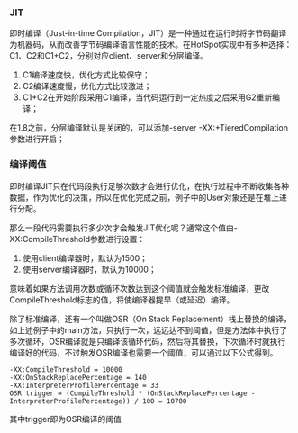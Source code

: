 ### JIT

即时编译（Just-in-time Compilation，JIT）是一种通过在运行时将字节码翻译为机器码，从而改善字节码编译语言性能的技术。在HotSpot实现中有多种选择：C1、C2和C1+C2，分别对应client、server和分层编译。

1. C1编译速度快，优化方式比较保守；
2. C2编译速度慢，优化方式比较激进；
3. C1+C2在开始阶段采用C1编译，当代码运行到一定热度之后采用G2重新编译；

在1.8之前，分层编译默认是关闭的，可以添加-server -XX:+TieredCompilation参数进行开启；

### 编译阈值

即时编译JIT只在代码段执行足够次数才会进行优化，在执行过程中不断收集各种数据，作为优化的决策，所以在优化完成之前，例子中的User对象还是在堆上进行分配。

那么一段代码需要执行多少次才会触发JIT优化呢？通常这个值由-XX:CompileThreshold参数进行设置：

1. 使用client编译器时，默认为1500；
2. 使用server编译器时，默认为10000；

意味着如果方法调用次数或循环次数达到这个阈值就会触发标准编译，更改CompileThreshold标志的值，将使编译器提早（或延迟）编译。

除了标准编译，还有一个叫做OSR（On Stack Replacement）栈上替换的编译，如上述例子中的main方法，只执行一次，远远达不到阈值，但是方法体中执行了多次循环，OSR编译就是只编译该循环代码，然后将其替换，下次循环时就执行编译好的代码，不过触发OSR编译也需要一个阈值，可以通过以下公式得到。

```
-XX:CompileThreshold = 10000 
-XX:OnStackReplacePercentage = 140
-XX:InterpreterProfilePercentage = 33
OSR trigger = (CompileThreshold * (OnStackReplacePercentage - InterpreterProfilePercentage)) / 100 = 10700
```

其中trigger即为OSR编译的阈值

